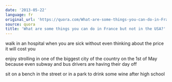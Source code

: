```yaml
---
date: '2013-05-22'
language: fr
original_url: 'https://quora.com/What-are-some-things-you-can-do-in-France-but-not-in-the-USA/answer/Clément-Renaud'
source: quora
title: 'What are some things you can do in France but not in the USA?'
---
```


walk in an hospital when you are sick without even thinking about the
price it will cost you 
 
enjoy strolling in one of the biggest city of the country on the 1st of
May because even subway and bus drivers are having their day off 
 
sit on a bench in the street or in a park to drink some wine after high
school
